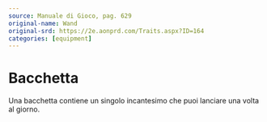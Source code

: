 ```yaml
---
source: Manuale di Gioco, pag. 629
original-name: Wand
original-srd: https://2e.aonprd.com/Traits.aspx?ID=164
categories: [equipment]
---
```


# Bacchetta

Una bacchetta contiene un singolo incantesimo che puoi lanciare una volta al
giorno.

